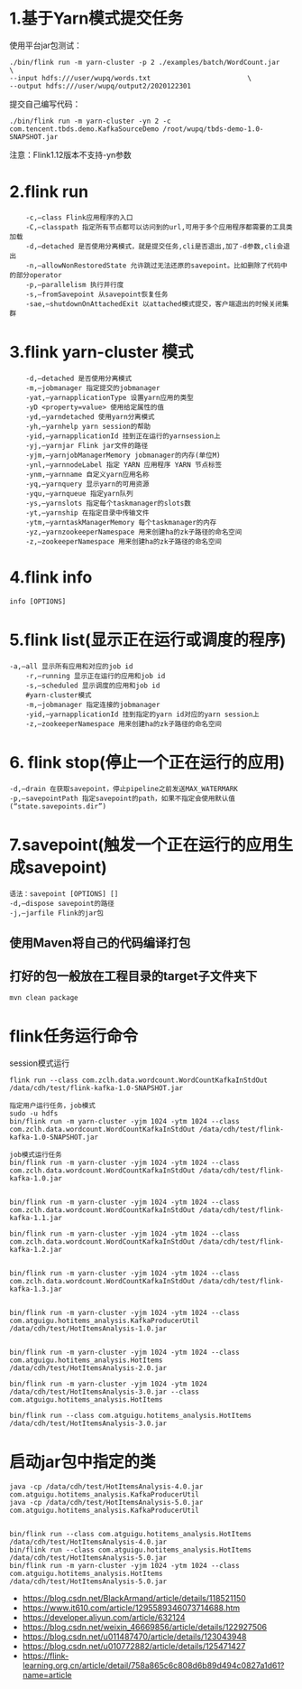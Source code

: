 # 1.基于Yarn模式提交任务

使用平台jar包测试：
```
./bin/flink run -m yarn-cluster -p 2 ./examples/batch/WordCount.jar      \
--input hdfs:///user/wupq/words.txt                        \
--output hdfs:///user/wupq/output2/2020122301
```

提交自己编写代码：
```
./bin/flink run -m yarn-cluster -yn 2 -c com.tencent.tbds.demo.KafkaSourceDemo /root/wupq/tbds-demo-1.0-SNAPSHOT.jar
```
注意：Flink1.12版本不支持-yn参数


# 2.flink run
```
    -c,–class Flink应用程序的入口
    -C,–classpath 指定所有节点都可以访问到的url,可用于多个应用程序都需要的工具类加载
    -d,–detached 是否使用分离模式，就是提交任务,cli是否退出,加了-d参数,cli会退出
    -n,–allowNonRestoredState 允许跳过无法还原的savepoint。比如删除了代码中的部分operator
    -p,–parallelism 执行并行度
    -s,–fromSavepoint 从savepoint恢复任务
    -sae,–shutdownOnAttachedExit 以attached模式提交，客户端退出的时候关闭集群
```

# 3.flink yarn-cluster 模式
```
    -d,–detached 是否使用分离模式
    -m,–jobmanager 指定提交的jobmanager
    -yat,–yarnapplicationType 设置yarn应用的类型
    -yD <property=value> 使用给定属性的值
    -yd,–yarndetached 使用yarn分离模式
    -yh,–yarnhelp yarn session的帮助
    -yid,–yarnapplicationId 挂到正在运行的yarnsession上
    -yj,–yarnjar Flink jar文件的路径
    -yjm,–yarnjobManagerMemory jobmanager的内存(单位M)
    -ynl,–yarnnodeLabel 指定 YARN 应用程序 YARN 节点标签
    -ynm,–yarnname 自定义yarn应用名称
    -yq,–yarnquery 显示yarn的可用资源
    -yqu,–yarnqueue 指定yarn队列
    -ys,–yarnslots 指定每个taskmanager的slots数
    -yt,–yarnship 在指定目录中传输文件
    -ytm,–yarntaskManagerMemory 每个taskmanager的内存
    -yz,–yarnzookeeperNamespace 用来创建ha的zk子路径的命名空间
    -z,–zookeeperNamespace 用来创建ha的zk子路径的命名空间
```
# 4.flink info
```
info [OPTIONS]
```

# 5.flink list(显示正在运行或调度的程序)
```
-a,–all 显示所有应用和对应的job id
    -r,–running 显示正在运行的应用和job id
    -s,–scheduled 显示调度的应用和job id
    #yarn-cluster模式
    -m,–jobmanager 指定连接的jobmanager
    -yid,–yarnapplicationId 挂到指定的yarn id对应的yarn session上
    -z,–zookeeperNamespace 用来创建ha的zk子路径的命名空间
```

# 6. flink stop(停止一个正在运行的应用)
```
-d,–drain 在获取savepoint，停止pipeline之前发送MAX_WATERMARK
-p,–savepointPath 指定savepoint的path，如果不指定会使用默认值(“state.savepoints.dir”)
```

# 7.savepoint(触发一个正在运行的应用生成savepoint)
```
语法：savepoint [OPTIONS] []
-d,–dispose savepoint的路径
-j,–jarfile Flink的jar包
```

## 使用Maven将自己的代码编译打包

## 打好的包一般放在工程目录的target子文件夹下
```
mvn clean package
```

# flink任务运行命令

session模式运行
```
flink run --class com.zclh.data.wordcount.WordCountKafkaInStdOut /data/cdh/test/flink-kafka-1.0-SNAPSHOT.jar

指定用户运行任务，job模式
sudo -u hdfs 
bin/flink run -m yarn-cluster -yjm 1024 -ytm 1024 --class com.zclh.data.wordcount.WordCountKafkaInStdOut /data/cdh/test/flink-kafka-1.0-SNAPSHOT.jar
 
job模式运行任务
bin/flink run -m yarn-cluster -yjm 1024 -ytm 1024 --class com.zclh.data.wordcount.WordCountKafkaInStdOut /data/cdh/test/flink-kafka-1.0.jar
 
 
bin/flink run -m yarn-cluster -yjm 1024 -ytm 1024 --class com.zclh.data.wordcount.WordCountKafkaInStdOut /data/cdh/test/flink-kafka-1.1.jar
 
bin/flink run -m yarn-cluster -yjm 1024 -ytm 1024 --class com.zclh.data.wordcount.WordCountKafkaInStdOut /data/cdh/test/flink-kafka-1.2.jar
 
 
bin/flink run -m yarn-cluster -yjm 1024 -ytm 1024 --class com.zclh.data.wordcount.WordCountKafkaInStdOut /data/cdh/test/flink-kafka-1.3.jar
 
 
bin/flink run -m yarn-cluster -yjm 1024 -ytm 1024 --class com.atguigu.hotitems_analysis.KafkaProducerUtil /data/cdh/test/HotItemsAnalysis-1.0.jar
 
 
bin/flink run -m yarn-cluster -yjm 1024 -ytm 1024 --class com.atguigu.hotitems_analysis.HotItems /data/cdh/test/HotItemsAnalysis-2.0.jar
 
bin/flink run -m yarn-cluster -yjm 1024 -ytm 1024 /data/cdh/test/HotItemsAnalysis-3.0.jar --class com.atguigu.hotitems_analysis.HotItems
 
bin/flink run --class com.atguigu.hotitems_analysis.HotItems /data/cdh/test/HotItemsAnalysis-3.0.jar
```

# 启动jar包中指定的类
```
java -cp /data/cdh/test/HotItemsAnalysis-4.0.jar com.atguigu.hotitems_analysis.KafkaProducerUtil
java -cp /data/cdh/test/HotItemsAnalysis-5.0.jar com.atguigu.hotitems_analysis.KafkaProducerUtil
 
 
bin/flink run --class com.atguigu.hotitems_analysis.HotItems /data/cdh/test/HotItemsAnalysis-4.0.jar
bin/flink run --class com.atguigu.hotitems_analysis.HotItems /data/cdh/test/HotItemsAnalysis-5.0.jar
bin/flink run -m yarn-cluster -yjm 1024 -ytm 1024 --class com.atguigu.hotitems_analysis.HotItems /data/cdh/test/HotItemsAnalysis-5.0.jar
```

- https://blog.csdn.net/BlackArmand/article/details/118521150
- https://www.it610.com/article/1295589346073714688.htm
- https://developer.aliyun.com/article/632124
- https://blog.csdn.net/weixin_46669856/article/details/122927506
- https://blog.csdn.net/u011487470/article/details/123043948
- https://blog.csdn.net/u010772882/article/details/125471427
- https://flink-learning.org.cn/article/detail/758a865c6c808d6b89d494c0827a1d61?name=article
